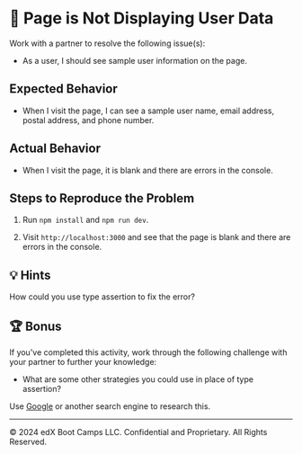 # 🐛 Page is Not Displaying User Data

Work with a partner to resolve the following issue(s):

* As a user, I should see sample user information on the page.

## Expected Behavior

* When I visit the page, I can see a sample user name, email address, postal address, and phone number.

## Actual Behavior

* When I visit the page, it is blank and there are errors in the console.

## Steps to Reproduce the Problem

1. Run `npm install` and `npm run dev`.

2. Visit `http://localhost:3000` and see that the page is blank and there are errors in the console.

## 💡 Hints

How could you use type assertion to fix the error?

## 🏆 Bonus

If you've completed this activity, work through the following challenge with your partner to further your knowledge:

* What are some other strategies you could use in place of type assertion?

Use [Google](https://www.google.com) or another search engine to research this.

---
© 2024 edX Boot Camps LLC. Confidential and Proprietary. All Rights Reserved.
